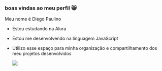 ### boas vindas ao meu perfil 😸

Meu nome é Diego Paulino

- Estou estudando na Alura

- Estou me desenvolvendo na linguagem JavaScript

- Utilizo esse espaço para minha organização e compartilhamento dos meu projetos desenvolvidos

  ![](https://tenor.com/pt-BR/view/andressa-gif-10063181) 
